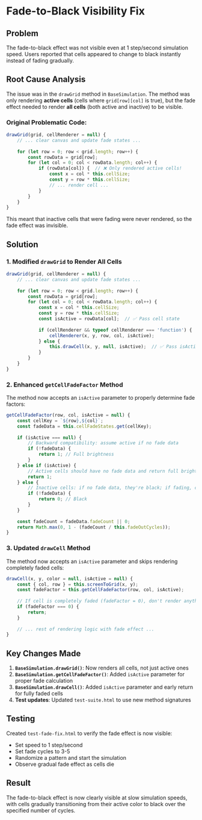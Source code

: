 # Fade-to-Black Visibility Fix

## Problem
The fade-to-black effect was not visible even at 1 step/second simulation speed. Users reported that cells appeared to change to black instantly instead of fading gradually.

## Root Cause Analysis
The issue was in the `drawGrid` method in `BaseSimulation`. The method was only rendering **active cells** (cells where `grid[row][col]` is true), but the fade effect needed to render **all cells** (both active and inactive) to be visible.

### Original Problematic Code:
```javascript
drawGrid(grid, cellRenderer = null) {
    // ... clear canvas and update fade states ...
    
    for (let row = 0; row < grid.length; row++) {
        const rowData = grid[row];
        for (let col = 0; col < rowData.length; col++) {
            if (rowData[col]) {  // ❌ Only rendered active cells!
                const x = col * this.cellSize;
                const y = row * this.cellSize;
                // ... render cell ...
            }
        }
    }
}
```

This meant that inactive cells that were fading were never rendered, so the fade effect was invisible.

## Solution

### 1. Modified `drawGrid` to Render All Cells
```javascript
drawGrid(grid, cellRenderer = null) {
    // ... clear canvas and update fade states ...
    
    for (let row = 0; row < grid.length; row++) {
        const rowData = grid[row];
        for (let col = 0; col < rowData.length; col++) {
            const x = col * this.cellSize;
            const y = row * this.cellSize;
            const isActive = rowData[col];  // ✅ Pass cell state
            
            if (cellRenderer && typeof cellRenderer === 'function') {
                cellRenderer(x, y, row, col, isActive);
            } else {
                this.drawCell(x, y, null, isActive);  // ✅ Pass isActive parameter
            }
        }
    }
}
```

### 2. Enhanced `getCellFadeFactor` Method
The method now accepts an `isActive` parameter to properly determine fade factors:

```javascript
getCellFadeFactor(row, col, isActive = null) {
    const cellKey = `${row},${col}`;
    const fadeData = this.cellFadeStates.get(cellKey);
    
    if (isActive === null) {
        // Backward compatibility: assume active if no fade data
        if (!fadeData) {
            return 1; // Full brightness
        }
    } else if (isActive) {
        // Active cells should have no fade data and return full brightness
        return 1;
    } else {
        // Inactive cells: if no fade data, they're black; if fading, calculate fade factor
        if (!fadeData) {
            return 0; // Black
        }
    }
    
    const fadeCount = fadeData.fadeCount || 0;
    return Math.max(0, 1 - (fadeCount / this.fadeOutCycles));
}
```

### 3. Updated `drawCell` Method
The method now accepts an `isActive` parameter and skips rendering completely faded cells:

```javascript
drawCell(x, y, color = null, isActive = null) {
    const { col, row } = this.screenToGrid(x, y);
    const fadeFactor = this.getCellFadeFactor(row, col, isActive);
    
    // If cell is completely faded (fadeFactor = 0), don't render anything
    if (fadeFactor === 0) {
        return;
    }
    
    // ... rest of rendering logic with fade effect ...
}
```

## Key Changes Made

1. **`BaseSimulation.drawGrid()`**: Now renders all cells, not just active ones
2. **`BaseSimulation.getCellFadeFactor()`**: Added `isActive` parameter for proper fade calculation
3. **`BaseSimulation.drawCell()`**: Added `isActive` parameter and early return for fully faded cells
4. **Test updates**: Updated `test-suite.html` to use new method signatures

## Testing

Created `test-fade-fix.html` to verify the fade effect is now visible:
- Set speed to 1 step/second
- Set fade cycles to 3-5
- Randomize a pattern and start the simulation
- Observe gradual fade effect as cells die

## Result
The fade-to-black effect is now clearly visible at slow simulation speeds, with cells gradually transitioning from their active color to black over the specified number of cycles. 